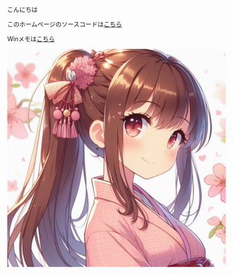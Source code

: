 こんにちは

このホームページのソースコードは[こちら](https://github.com//dti470/SamplePages/)

Winメモは[こちら](.\WinMemo.html)

![AI生成画像](.\img\ponyy2.jpg)